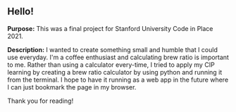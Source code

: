 ## Hello!

**Purpose:**
This was a final project for Stanford University Code in Place 2021.

**Description:**
I wanted to create something small and humble that I could use everyday. I'm a coffee enthusiast and calculating brew ratio is important to me. Rather than using a calculator every-time, I tried to apply my CIP learning by creating a brew ratio calculator by using python and running it from the terminal. I hope to have it running as a web app in the future where I can just bookmark the page in my browser.

Thank you for reading!
